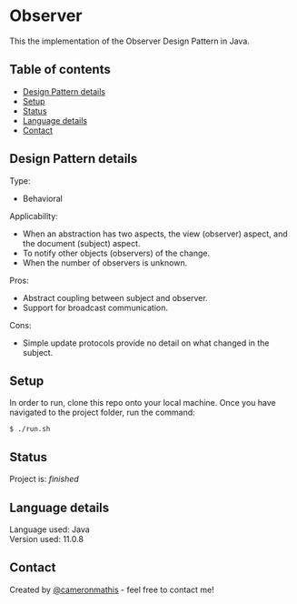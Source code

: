 # Observer
This the implementation of the Observer Design Pattern in Java.

## Table of contents
* [Design Pattern details](#Design-Pattern-details)
* [Setup](#setup)
* [Status](#status)
* [Language details](#Language-details)
* [Contact](#contact)

## Design Pattern details
Type:
* Behavioral

Applicability:
* When an abstraction has two aspects, the view (observer) aspect, and the document (subject) aspect.
* To notify other objects (observers) of the change.
* When the number of observers is unknown.

Pros:
* Abstract coupling between subject and observer.
* Support for broadcast communication.

Cons:
* Simple update protocols provide no detail on what changed in the subject.

## Setup
In order to run, clone this repo onto your local machine. Once you have navigated to the project folder, run the command:

	$ ./run.sh

## Status
Project is: _finished_

## Language details
Language used: Java </br>
Version used: 11.0.8

## Contact
Created by [@cameronmathis](https://github.com/cameronmathis/) - feel free to contact me!